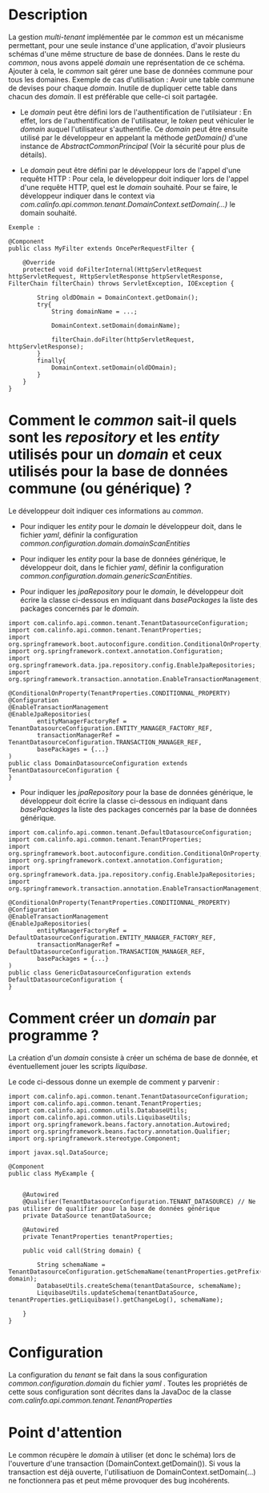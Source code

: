 # Description

 La gestion *multi-tenant* implémentée par le *common* est un mécanisme permettant, pour une seule instance d'une application, d'avoir plusieurs schémas d'une même structure de base de données.
 Dans le reste du *common*, nous avons appelé *domain* une représentation de ce schéma. Ajouter à cela, le *common* sait gérer une base de données commune pour tous les domaines.
 Exemple de cas d'utilisation : Avoir une table commune de devises pour chaque *domain*. Inutile de dupliquer cette table dans chacun des *domain*. Il est préférable que celle-ci soit partagée.

 * Le *domain* peut être défini lors de l'authentification de l'utilsiateur :
 En effet, lors de l'authentification de l'utilisateur, le *token* peut véhiculer le *domain* auquel l'utilisateur s'authentifie. Ce *domain* peut être
 ensuite utilisé par le développeur en appelant la méthode *getDomain()* d'une instance de *AbstractCommonPrincipal* (Voir la sécurité pour plus de détails).

 * Le *domain* peut être défini par le développeur lors de l'appel d'une requête HTTP :
 Pour cela, le développeur doit indiquer lors de l'appel d'une requête HTTP, quel est le *domain* souhaité. Pour se faire, le développeur
 indiquer dans le context via *com.calinfo.api.common.tenant.DomainContext.setDomain(...)* le domain souhaité.

```
Exemple :

@Component
public class MyFilter extends OncePerRequestFilter {

    @Override
    protected void doFilterInternal(HttpServletRequest httpServletRequest, HttpServletResponse httpServletResponse, FilterChain filterChain) throws ServletException, IOException {

        String oldDOmain = DomainContext.getDomain();
        try{
            String domainName = ...;

            DomainContext.setDomain(domainName);

            filterChain.doFilter(httpServletRequest, httpServletResponse);
        }
        finally{
            DomainContext.setDomain(oldDOmain);
        }
    }
}
```

# Comment le *common* sait-il quels sont les *repository* et les *entity* utilisés pour un *domain* et ceux utilisés pour la base de données commune (ou générique) ?

 Le développeur doit indiquer ces informations au *common*.

  * Pour indiquer les *entity* pour le *domain* le développeur doit, dans le fichier *yaml*, définir la configuration *common.configuration.domain.domainScanEntities*

  * Pour indiquer les *entity* pour la base de données générique, le développeur doit, dans le fichier *yaml*, définir la configuration *common.configuration.domain.genericScanEntities*.

  * Pour indiquer les *jpaRepository* pour le *domain*, le développeur doit écrire la classe ci-dessous en indiquant dans *basePackages* la liste des packages concernés par le *domain*.

```
import com.calinfo.api.common.tenant.TenantDatasourceConfiguration;
import com.calinfo.api.common.tenant.TenantProperties;
import org.springframework.boot.autoconfigure.condition.ConditionalOnProperty;
import org.springframework.context.annotation.Configuration;
import org.springframework.data.jpa.repository.config.EnableJpaRepositories;
import org.springframework.transaction.annotation.EnableTransactionManagement;

@ConditionalOnProperty(TenantProperties.CONDITIONNAL_PROPERTY)
@Configuration
@EnableTransactionManagement
@EnableJpaRepositories(
        entityManagerFactoryRef = TenantDatasourceConfiguration.ENTITY_MANAGER_FACTORY_REF,
        transactionManagerRef = TenantDatasourceConfiguration.TRANSACTION_MANAGER_REF,
        basePackages = {...}
)
public class DomainDatasourceConfiguration extends TenantDatasourceConfiguration {
}
```

  * Pour indiquer les *jpaRepository* pour la base de données générique, le développeur doit écrire la classe ci-dessous en indiquant dans *basePackages* la liste des packages concernés par la base de données générique.

```
import com.calinfo.api.common.tenant.DefaultDatasourceConfiguration;
import com.calinfo.api.common.tenant.TenantProperties;
import org.springframework.boot.autoconfigure.condition.ConditionalOnProperty;
import org.springframework.context.annotation.Configuration;
import org.springframework.data.jpa.repository.config.EnableJpaRepositories;
import org.springframework.transaction.annotation.EnableTransactionManagement;

@ConditionalOnProperty(TenantProperties.CONDITIONNAL_PROPERTY)
@Configuration
@EnableTransactionManagement
@EnableJpaRepositories(
        entityManagerFactoryRef = DefaultDatasourceConfiguration.ENTITY_MANAGER_FACTORY_REF,
        transactionManagerRef = DefaultDatasourceConfiguration.TRANSACTION_MANAGER_REF,
        basePackages = {...}
)
public class GenericDatasourceConfiguration extends DefaultDatasourceConfiguration {
}
```

# Comment créer un *domain* par programme ?

 La création d'un *domain* consiste à créer un schéma de base de donnée, et éventuellement jouer les scripts *liquibase*.

 Le code ci-dessous donne un exemple de comment y parvenir :

```
import com.calinfo.api.common.tenant.TenantDatasourceConfiguration;
import com.calinfo.api.common.tenant.TenantProperties;
import com.calinfo.api.common.utils.DatabaseUtils;
import com.calinfo.api.common.utils.LiquibaseUtils;
import org.springframework.beans.factory.annotation.Autowired;
import org.springframework.beans.factory.annotation.Qualifier;
import org.springframework.stereotype.Component;

import javax.sql.DataSource;

@Component
public class MyExample {


    @Autowired
    @Qualifier(TenantDatasourceConfiguration.TENANT_DATASOURCE) // Ne pas utiliser de qualifier pour la base de données générique
    private DataSource tenantDataSource;

    @Autowired
    private TenantProperties tenantProperties;

    public void call(String domain) {

        String schemaName = TenantDatasourceConfiguration.getSchemaName(tenantProperties.getPrefix(), domain);
        DatabaseUtils.createSchema(tenantDataSource, schemaName);
        LiquibaseUtils.updateSchema(tenantDataSource, tenantProperties.getLiquibase().getChangeLog(), schemaName);

    }
}
```

# Configuration

 La configuration du *tenant* se fait dans la sous configuration *common.configuration.domain* du fichier *yaml* .
 Toutes les propriétés de cette sous configuration sont décrites dans la JavaDoc de la classe *com.calinfo.api.common.tenant.TenantProperties*


# Point d'attention

 Le common récupère le *domain* à utiliser (et donc le schéma) lors de l'ouverture d'une transaction (DomainContext.getDomain()).
 Si vous la transaction est déjà ouverte, l'utilisatiuon de DomainContext.setDomain(...) ne fonctionnera pas et peut même provoquer des bug
 incohérents.
